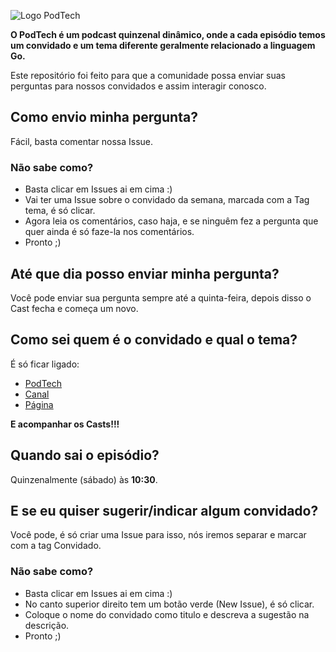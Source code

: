 ![Logo PodTech](http://i.imgur.com/fpbpZbu.png)

<b>O PodTech é um podcast quinzenal dinâmico, onde a cada episódio temos um convidado e um tema diferente geralmente relacionado a linguagem Go.</b>

Este repositório foi feito para que a comunidade possa enviar suas perguntas para nossos convidados e assim interagir conosco.

## Como envio minha pergunta?
Fácil, basta comentar nossa Issue.

### Não sabe como?
 - Basta clicar em Issues ai em cima :)
 - Vai ter uma Issue sobre o convidado da semana, marcada com a Tag tema, é só clicar.
 - Agora leia os comentários, caso haja, e se ninguêm fez a pergunta que quer ainda é só faze-la nos comentários.
 - Pronto ;)

## Até que dia posso enviar minha pergunta?
Você pode enviar sua pergunta sempre até a quinta-feira, depois disso o Cast fecha e começa um novo.

## Como sei quem é o convidado e qual o tema?
É só ficar ligado:
 - [PodTech](https://soundcloud.com/euprogramador/sets/podtech)
 - [Canal](https://www.youtube.com/euprogramadoroficial)
 - [Página](https://www.facebook.com/canaleuprogramador)

<b>E acompanhar os Casts!!!</b>

## Quando sai o episódio?
Quinzenalmente (sábado) às <b>10:30</b>.

## E se eu quiser sugerir/indicar algum convidado?
Você pode, é só criar uma Issue para isso, nós iremos separar e marcar com a tag Convidado.

### Não sabe como?
 - Basta clicar em Issues ai em cima :)
 - No canto superior direito tem um botão verde (New Issue), é só clicar.
 - Coloque o nome do convidado como titulo e descreva a sugestão na descrição.
 - Pronto ;)
